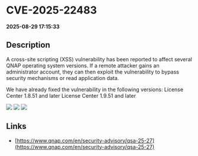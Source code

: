 # CVE-2025-22483

**2025-08-29 17:15:33**

## Description
A cross-site scripting (XSS) vulnerability has been reported to affect several QNAP operating system versions. If a remote attacker gains an administrator account, they can then exploit the vulnerability to bypass security mechanisms or read application data.

We have already fixed the vulnerability in the following versions:
License Center 1.8.51 and later
License Center 1.9.51 and later

![](https://img.shields.io/static/v1?label=Score&message=7.1&color=red)
![](https://img.shields.io/static/v1?label=Severity&message=HIGH&color=red)
![](https://img.shields.io/static/v1?label=CWE&message=XSS&color=green)

## Links
- [https://www.qnap.com/en/security-advisory/qsa-25-27](https://www.qnap.com/en/security-advisory/qsa-25-27)
